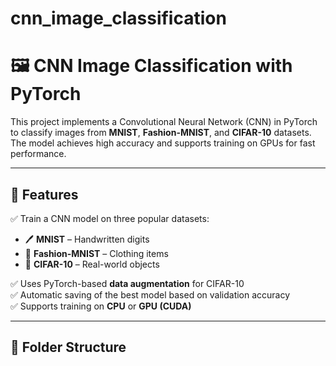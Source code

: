# cnn_image_classification
# 🖼️ CNN Image Classification with PyTorch

This project implements a Convolutional Neural Network (CNN) in PyTorch to classify images from **MNIST**, **Fashion-MNIST**, and **CIFAR-10** datasets. The model achieves high accuracy and supports training on GPUs for fast performance.

---

## 🚀 Features
✅ Train a CNN model on three popular datasets:  
- 🖊️ **MNIST** – Handwritten digits  
- 👕 **Fashion-MNIST** – Clothing items  
- 🚗 **CIFAR-10** – Real-world objects  

✅ Uses PyTorch-based **data augmentation** for CIFAR-10  
✅ Automatic saving of the best model based on validation accuracy  
✅ Supports training on **CPU** or **GPU (CUDA)**  

---

## 📂 Folder Structure
